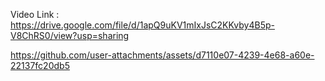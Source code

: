 Video Link : https://drive.google.com/file/d/1apQ9uKV1mIxJsC2KKvby4B5p-V8ChRS0/view?usp=sharing

https://github.com/user-attachments/assets/d7110e07-4239-4e68-a60e-22137fc20db5

